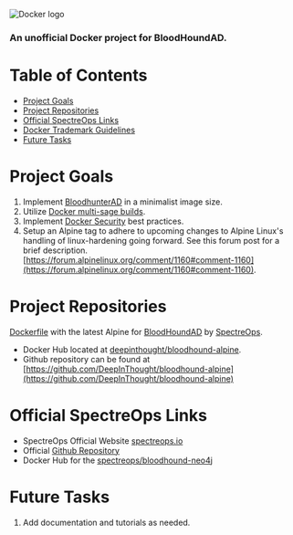 ![Docker logo](https://www.docker.com/sites/default/files/horizontal.png "Docker's Official Logo")

### An unofficial Docker project for BloodHoundAD.

# Table of Contents
- [Project Goals](#Project-Goals)
- [Project Repositories](#Project-Repositories)
- [Official SpectreOps Links](#Official-SpectreOps-Links)
- [Docker Trademark Guidelines](/DOCKER_TRADEMARK_NOTICE.MD)
- [Future Tasks](#Future-Tasks)

# Project Goals
1. Implement [BloodhunterAD](https://github.com/BloodHoundAD/BloodHound) in a minimalist image size.
2. Utilize [Docker multi-sage builds](https://docs.docker.com/develop/develop-images/multistage-build/).
3. Implement [Docker Security](https://github.com/docker/labs/blob/master/security/README.md) best practices.
4. Setup an Alpine tag to adhere to upcoming changes to Alpine Linux's handling of linux-hardening going forward.  See this forum post for a brief description.  [https://forum.alpinelinux.org/comment/1160#comment-1160](https://forum.alpinelinux.org/comment/1160#comment-1160).

# Project Repositories
[Dockerfile](https://github.com/DeepInThought/bloodhound-alpine/blob/master/Dockerfile) with the latest Alpine for [BloodHoundAD](https://github.com/BloodHoundAD/BloodHound) by [SpectreOps](https://specterops.io/).
- Docker Hub located at [deepinthought/bloodhound-alpine](https://store.docker.com/community/images/deepinthought/bloodhound-alpine).
- Github repository can be found at [https://github.com/DeepInThought/bloodhound-alpine](https://github.com/DeepInThought/bloodhound-alpine)

# Official SpectreOps Links

- SpectreOps Official Website [spectreops.io](https://specterops.io/)
- Official [Github Repository](https://github.com/BloodHoundAD/BloodHound/wiki/Building-BloodHound-from-source)
- Docker Hub for the [spectreops/bloodhound-neo4j](https://store.docker.com/community/images/specterops/bloodhound-neo4j)

# Future Tasks 
1. Add documentation and tutorials as needed.
